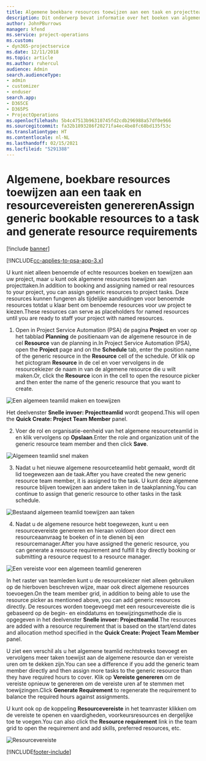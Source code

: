 ```yaml
---
title: Algemene boekbare resources toewijzen aan een taak en projectteam
description: Dit onderwerp bevat informatie over het boeken van algemene resources aan taken en projectteams.
author: JohnPBurrows
manager: kfend
ms.service: project-operations
ms.custom:
- dyn365-projectservice
ms.date: 12/11/2018
ms.topic: article
ms.author: ruhercul
audience: Admin
search.audienceType:
- admin
- customizer
- enduser
search.app:
- D365CE
- D365PS
- ProjectOperations
ms.openlocfilehash: 5b4c47513b96310745fd2cdb296988a57df0e966
ms.sourcegitcommit: fa32b1893286f20271fa4ec4be8fc68bd135f53c
ms.translationtype: HT
ms.contentlocale: nl-NL
ms.lasthandoff: 02/15/2021
ms.locfileid: "5291388"
---
```

# <a name="assign-generic-bookable-resources-to-a-task-and-generate-resource-requirements"></a><span data-ttu-id="d8e76-103">Algemene, boekbare resources toewijzen aan een taak en resourcevereisten genereren</span><span class="sxs-lookup"><span data-stu-id="d8e76-103">Assign generic bookable resources to a task and generate resource requirements</span></span> 

[!include [banner](../includes/psa-now-project-operations.md)]

[!INCLUDE[cc-applies-to-psa-app-3.x](../includes/cc-applies-to-psa-app-3x.md)]

<span data-ttu-id="d8e76-104">U kunt niet alleen benoemde of echte resources boeken en toewijzen aan uw project, maar u kunt ook algemene resources toewijzen aan projecttaken.</span><span class="sxs-lookup"><span data-stu-id="d8e76-104">In addition to booking and assigning named or real resources to your project, you can assign generic resources to project tasks.</span></span> <span data-ttu-id="d8e76-105">Deze resources kunnen fungeren als tijdelijke aanduidingen voor benoemde resources totdat u klaar bent om benoemde resources voor uw project te kiezen.</span><span class="sxs-lookup"><span data-stu-id="d8e76-105">These resources can serve as placeholders for named resources until you are ready to staff your project with named resources.</span></span> 

1. <span data-ttu-id="d8e76-106">Open in Project Service Automation (PSA) de pagina **Project** en voer op het tabblad **Planning** de positienaam van de algemene resource in de cel **Resource** van de planning in.</span><span class="sxs-lookup"><span data-stu-id="d8e76-106">In Project Service Automation (PSA), open the **Project** page and on the **Schedule** tab, enter the position name of the generic resource in the **Resource** cell of the schedule.</span></span> <span data-ttu-id="d8e76-107">Of klik op het pictogram **Resource** in de cel en voer vervolgens in de resourcekiezer de naam in van de algemene resource die u wilt maken.</span><span class="sxs-lookup"><span data-stu-id="d8e76-107">Or, click the **Resource** icon in the cell to open the resource picker and then enter the name of the generic resource that you want to create.</span></span>

![Een algemeen teamlid maken en toewijzen](media/RM-how-to-9.png)

<span data-ttu-id="d8e76-109">Het deelvenster **Snelle invoer: Projectteamlid** wordt geopend.</span><span class="sxs-lookup"><span data-stu-id="d8e76-109">This will open the **Quick Create: Project Team Member** panel.</span></span> 

2. <span data-ttu-id="d8e76-110">Voer de rol en organisatie-eenheid van het algemene resourceteamlid in en klik vervolgens op **Opslaan**.</span><span class="sxs-lookup"><span data-stu-id="d8e76-110">Enter the role and organization unit of the generic resource team member and then click **Save**.</span></span>

![Algemeen teamlid snel maken](media/RM-how-to-10.png)

3. <span data-ttu-id="d8e76-112">Nadat u het nieuwe algemene resourceteamlid hebt gemaakt, wordt dit lid toegewezen aan de taak.</span><span class="sxs-lookup"><span data-stu-id="d8e76-112">After you have created the new generic resource team member, it is assigned to the task.</span></span> <span data-ttu-id="d8e76-113">U kunt deze algemene resource blijven toewijzen aan andere taken in de taakplanning.</span><span class="sxs-lookup"><span data-stu-id="d8e76-113">You can continue to assign that generic resource to other tasks in the task schedule.</span></span>

![Bestaand algemeen teamlid toewijzen aan taken](media/RM-how-to-11.png)

4. <span data-ttu-id="d8e76-115">Nadat u de algemene resource hebt toegewezen, kunt u een resourcevereiste genereren en hieraan voldoen door direct een resourceaanvraag te boeken of in te dienen bij een resourcemanager.</span><span class="sxs-lookup"><span data-stu-id="d8e76-115">After you have assigned the generic resource, you can generate a resource requirement and fulfill it by directly booking or submitting a resource request to a resource manager.</span></span>

![Een vereiste voor een algemeen teamlid genereren](media/RM-how-to-12.png)

<span data-ttu-id="d8e76-117">In het raster van teamleden kunt u de resourcekiezer niet alleen gebruiken op de hierboven beschreven wijze, maar ook direct algemene resources toevoegen.</span><span class="sxs-lookup"><span data-stu-id="d8e76-117">On the team member grid, in addition to being able to use the resource picker as mentioned above, you can add generic resources directly.</span></span> <span data-ttu-id="d8e76-118">De resources worden toegevoegd met een resourcevereiste die is gebaseerd op de begin- en einddatums en toewijzingsmethode die is opgegeven in het deelvenster **Snelle invoer: Projectteamlid**.</span><span class="sxs-lookup"><span data-stu-id="d8e76-118">The resources are added with a resource requirement that is based on the start/end dates and allocation method specified in the **Quick Create: Project Team Member** panel.</span></span>

<span data-ttu-id="d8e76-119">U ziet een verschil als u het algemene teamlid rechtstreeks toevoegt en vervolgens meer taken toewijst aan de algemene resource dan er vereiste uren om te dekken zijn.</span><span class="sxs-lookup"><span data-stu-id="d8e76-119">You can see a difference if you add the generic team member directly and then assign more tasks to the generic resource than they have required hours to cover.</span></span> <span data-ttu-id="d8e76-120">Klik op **Vereiste genereren** om de vereiste opnieuw te genereren om de vereiste uren af te stemmen met toewijzingen.</span><span class="sxs-lookup"><span data-stu-id="d8e76-120">Click **Generate Requirement** to regenerate the requirement to balance the required hours against assignments.</span></span>

<span data-ttu-id="d8e76-121">U kunt ook op de koppeling **Resourcevereiste** in het teamraster klikken om de vereiste te openen en vaardigheden, voorkeursresources en dergelijke toe te voegen.</span><span class="sxs-lookup"><span data-stu-id="d8e76-121">You can also click the **Resource requirement** link in the team grid to open the requirement and add skills, preferred resources, etc.</span></span>

![Resourcevereiste](media/RM-how-to-13.png)



[!INCLUDE[footer-include](../includes/footer-banner.md)]